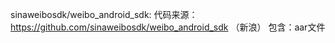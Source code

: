 sinaweibosdk/weibo_android_sdk: 
代码来源：https://github.com/sinaweibosdk/weibo_android_sdk （新浪）
包含：aar文件
 
